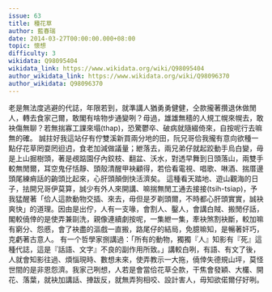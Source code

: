 ```yaml
---
issue: 63
title: 種花草
author: 藍春瑞
date: 2014-03-27T00:00:00.000+08:00
topic: 懷想
difficulty: 3
wikidata: Q98095404
wikidata_link: https://www.wikidata.org/wiki/Q98095404
author_wikidata_link: https://www.wikidata.org/wiki/Q98096370
author_wikidata: Q98096370
---
```

老是無法度逃避的代誌，年限若到，就準講人猶勇勇健健，仝款攏著攢退休做閒人，轉去食家己爾，敢閣有啥物步通變咧？毋過，雄雄無穡的人規工幌來幌去，敢袂傷無聊？若無揣寡工課來塌(thap)，恐驚鬱卒、破病就隨綴倚來，自按呢行去嘛無的確。
誠拄好我這站仔有佇雙溪新買兩分地的田，阮兄哥佮我攏有意向欲種一點仔花草罔耍罔𨑨迌，食老加減做議量；紲落去，兩兄弟仔就起跤動手烏白變，毋是上山掘樹頭，著是覕踮園仔內鉸枝、翻盆、沃水，對透早舞到日頭落山，兩雙手較無閒爾，耳空鬼仔恬靜、頭殼清醒甲袂顧得，若佮看電視、唱歌、啉酒、揣厝邊頭尾練痟話的齣頭比起來，心肝頭顛倒快活濟矣。
這種看天踏地、遊山觀海的日子，抾開兄哥伊莫算，誠少有外人來開講、嘛揣無閒工通去接接(tsih-tsiap)，予我猛醒著「佮人這款動物交插、來去，毋但是歹剃頭爾，不時都心肝頭實實，誠袂爽快」的道理。因由是出佇，人有一支喙，會割人、鑿人，會講白賊、搬閒仔話，閣較僥倖的是使弄兼剾洗，親像連續劇按呢，一集紲一集，牽袂煞割袂斷，較加嘛有窮分、怨慼，會了袂盡的漚戲一直搬，路尾仔的結局，免臆嘛知，是暢著奸巧，克虧著古意人。
有一个哲學家捌講過：「所有的動物，獨獨『人』知影有『死』這種代誌，這是『話語、文字』不良的副作用所致。」講較白咧，有語、有文了後，人就會知影往過、煩惱現時、數想未來，使弄教示一大拖，僥倖失德規山坪，莫怪世間的是非恩怨濟。我家己咧想，人若是會當佮花草仝款，干焦會發穎、大欉、開花、落葉，就袂加講話、捙跋反，就無弄狗相咬、設計害人，毋知欲偌爾仔好咧。